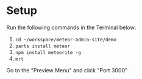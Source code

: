 # Setup

Run the following commands in the Terminal below:

1. ```cd ~/workspace/meteor-admin-site/demo```
2. ```parts install meteor```
3. ```npm install meteorite -g```
3. ```mrt```

Go to the "Preview Menu" and click "Port 3000"
